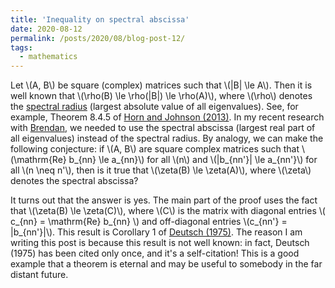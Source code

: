 ```yaml
---
title: 'Inequality on spectral abscissa'
date: 2020-08-12
permalink: /posts/2020/08/blog-post-12/
tags:
  - mathematics
---
```


Let \\(A, B\\) be square (complex) matrices such that \\(\|B\| \le A\\). Then it is well known that \\(\rho(B) \le \rho(\|B\|) \le \rho(A)\\), where \\(\rho\\) denotes the [spectral radius](https://en.wikipedia.org/wiki/Spectral_radius) (largest absolute value of all eigenvalues). See, for example, Theorem 8.4.5 of [Horn and Johnson (2013)](https://www.amazon.com/Matrix-Analysis-Second-Roger-Horn/dp/0521548233). In my recent research with [Brendan](https://www.brendanbeare.com/), we needed to use the spectral abscissa (largest real part of all eigenvalues) instead of the spectral radius. By analogy, we can make the following conjecture: if \\(A, B\\) are square complex matrices such that \\(\mathrm{Re} b_{nn} \le a_{nn}\\) for all \\(n\\) and \\(\|b_{nn'}\| \le a_{nn'}\\) for all \\(n \neq n'\\), then is it true that \\(\zeta(B) \le \zeta(A)\\), where \\(\zeta\\) denotes the spectral abscissa?

It turns out that the answer is yes. The main part of the proof uses the fact that \\(\zeta(B) \le \zeta(C)\\), where \\(C\\) is the matrix with diagonal entries \\( c_{nn} = \mathrm{Re} b_{nn} \\) and off-diagonal entries \\(c_{nn'} = \|b_{nn'}\|\\). This result is Corollary 1 of [Deutsch (1975)](https://doi.org/10.1016/0022-247X(75)90038-4). The reason I am writing this post is because this result is not well known: in fact, Deutsch (1975) has been cited only once, and it's a self-citation! This is a good example that a theorem is eternal and may be useful to somebody in the far distant future.
